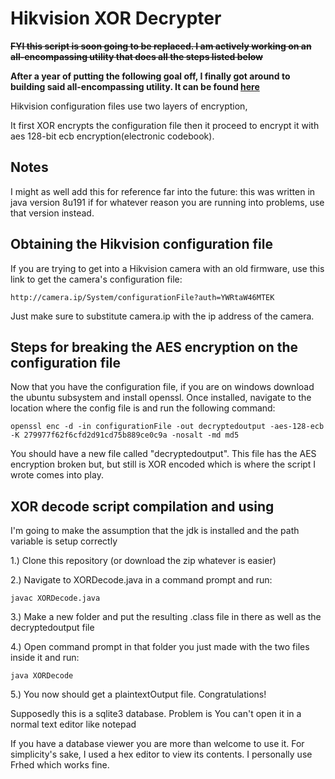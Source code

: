 # Hikvision XOR Decrypter

~~**FYI this script is soon going to be replaced. I am actively working on an all-encompassing utility that does all the steps listed below**~~

**After a year of putting the following goal off, I finally got around to building said all-encompassing utility. It can be found [here](https://github.com/WormChickenWizard/hikvision-decrypter)**

Hikvision configuration files use two layers of encryption, 

It first XOR encrypts the configuration file then it proceed to encrypt it with aes 128-bit ecb encryption(electronic codebook).

## Notes

I might as well add this for reference far into the future: this was written in java version 8u191
if for whatever reason you are running into problems, use that version instead.

## Obtaining the Hikvision configuration file

If you are trying to get into a Hikvision camera with an old firmware, 
use this link to get the camera's configuration file: 
```
http://camera.ip/System/configurationFile?auth=YWRtaW46MTEK
```
Just make sure to substitute camera.ip with the ip address of the camera.

## Steps for breaking the AES encryption on the configuration file

Now that you have the configuration file, if you are on windows download the ubuntu subsystem and install openssl.
Once installed, navigate to the location where the config file is and run the following command:
```
openssl enc -d -in configurationFile -out decryptedoutput -aes-128-ecb -K 279977f62f6cfd2d91cd75b889ce0c9a -nosalt -md md5
```
You should have a new file called "decryptedoutput". This file has the AES encryption broken but, but still is XOR encoded which is where the script I wrote comes into play.

## XOR decode script compilation and using

I'm going to make the assumption that the jdk is installed and the path variable is setup correctly

1.) Clone this repository (or download the zip whatever is easier)

2.) Navigate to XORDecode.java in a command prompt and run:
```
javac XORDecode.java
```
3.) Make a new folder and put the resulting .class file in there as well as the decryptedoutput file

4.) Open command prompt in that folder you just made with the two files inside it and run:
```
java XORDecode
```
5.) You now should get a plaintextOutput file. Congratulations!

Supposedly this is a sqlite3 database. Problem is You can't open it in a normal text editor like notepad

If you have a database viewer you are more than welcome to use it.
For simplicity's sake, I used a hex editor to view its contents. I personally use Frhed which works fine.
